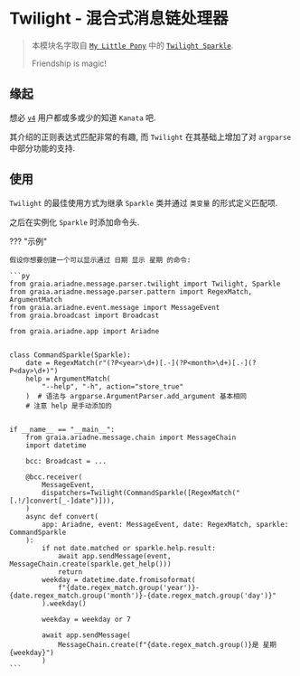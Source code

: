 # Twilight - 混合式消息链处理器

> 本模块名字取自 [`My Little Pony`](https://mlp.fandom.com/wiki/My_Little_Pony_Friendship_is_Magic_Wiki) 中的 [`Twilight Sparkle`](https://mlp.fandom.com/wiki/Twilight_Sparkle).
>
> Friendship is magic!

## 缘起

想必 [`v4`](../../appendix/terms/#v4) 用户都或多或少的知道 `Kanata` 吧.

其介绍的正则表达式匹配非常的有趣, 而 `Twilight` 在其基础上增加了对 `argparse` 中部分功能的支持.

## 使用

`Twilight` 的最佳使用方式为继承 `Sparkle` 类并通过 `类变量` 的形式定义匹配项.

之后在实例化 `Sparkle` 时添加命令头.

??? "示例"

    假设你想要创建一个可以显示通过 日期 显示 星期 的命令:

    ```py
    from graia.ariadne.message.parser.twilight import Twilight, Sparkle
    from graia.ariadne.message.parser.pattern import RegexMatch, ArgumentMatch
    from graia.ariadne.event.message import MessageEvent
    from graia.broadcast import Broadcast

    from graia.ariadne.app import Ariadne


    class CommandSparkle(Sparkle):
        date = RegexMatch(r"(?P<year>\d+)[.-](?P<month>\d+)[.-](?P<day>\d+)")
        help = ArgumentMatch(
            "--help", "-h", action="store_true"
        )  # 语法与 argparse.ArgumentParser.add_argument 基本相同
        # 注意 help 是手动添加的


    if __name__ == "__main__":
        from graia.ariadne.message.chain import MessageChain
        import datetime

        bcc: Broadcast = ...

        @bcc.receiver(
            MessageEvent,
            dispatchers=Twilight(CommandSparkle([RegexMatch("[.!/]convert[_-]date")])),
        )
        async def convert(
            app: Ariadne, event: MessageEvent, date: RegexMatch, sparkle: CommandSparkle
        ):
            if not date.matched or sparkle.help.result:
                await app.sendMessage(event, MessageChain.create(sparkle.get_help()))
                return
            weekday = datetime.date.fromisoformat(
                f"{date.regex_match.group('year')}-{date.regex_match.group('month')}-{date.regex_match.group('day')}"
            ).weekday()

            weekday = weekday or 7

            await app.sendMessage(
                MessageChain.create(f"{date.regex_match.group()}是 星期 {weekday}")
            )
    ```
